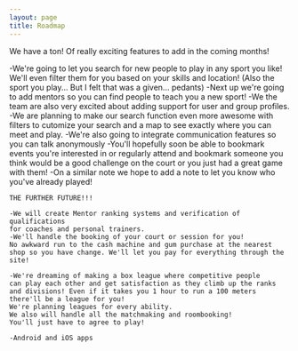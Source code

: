 ```yaml
---
layout: page
title: Roadmap
---
```


<p class="message">
	We have a ton! Of really exciting features to add in the coming months!
</p>

<p class="message">
	-We're going to let you search for new people to play in any sport you like!
	We'll even filter them for you based on your skills and location!
	(Also the sport you play... But I felt that was a given... pedants)
	-Next up we're going to add mentors so you can find people to teach you
	a new sport!
	-We the team are also very excited about adding support for user and group profiles.
	-We are planning to make our search function even more awesome
	with filters to cutomize your search and a map to see exactly where you can meet
	and play.
	-We're also going to integrate communication features so you can talk
	anonymously
	-You'll hopefully soon be able to bookmark events you're interested in or regularly
	attend and bookmark someone you think would be a good challenge on the court or
	you just had a great game with them!
	-On a similar note we hope to add a note to let you know who you've already played!
	
	THE FURTHER FUTURE!!!
	
	-We will create Mentor ranking systems and verification of qualifications
	for coaches and personal trainers.
	-We'll handle the booking of your court or session for you!
	No awkward run to the cash machine and gum purchase at the nearest
	shop so you have change. We'll let you pay for everything through the site!
	
	-We're dreaming of making a box league where competitive people
	can play each other and get satisfaction as they climb up the ranks
	and divisions! Even if it takes you 1 hour to run a 100 meters
	there'll be a league for you!
	We're planning leagues for every ability.
	We also will handle all the matchmaking and roombooking!
	You'll just have to agree to play!
	
	-Android and iOS apps

